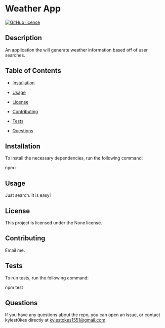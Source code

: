 
# Weather App
[![GitHub license](https://img.shields.io/badge/license-None-important.svg)](https://github.com/kylest0kes/weather_app)

## Description

An application the will generate weather information based off of user searches.

## Table of Contents

* [Installation](#installation)

* [Usage](#usage)

* [License](#license)

* [Contributing](#contributing)

* [Tests](#tests)

* [Questions](#questions)

## Installation

To install the necessary dependencies, run the following command:

npm i

## Usage

Just search. It is easy!

## License

This project is licensed under the None license.

## Contributing

Email me.

## Tests

To run tests, run the following command:

npm test

## Questions

If you have any questions about the repo, you can open an issue, or contact kylest0kes directly at kylestokes1551@gmail.com.
